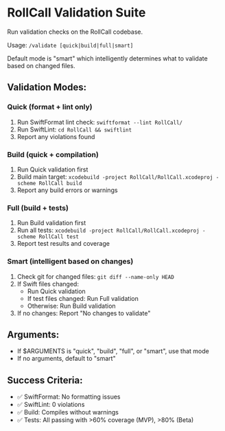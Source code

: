 # RollCall Validation Suite

Run validation checks on the RollCall codebase. 

Usage: `/validate [quick|build|full|smart]`

Default mode is "smart" which intelligently determines what to validate based on changed files.

## Validation Modes:

### Quick (format + lint only)
1. Run SwiftFormat lint check: `swiftformat --lint RollCall/`
2. Run SwiftLint: `cd RollCall && swiftlint`
3. Report any violations found

### Build (quick + compilation)
1. Run Quick validation first
2. Build main target: `xcodebuild -project RollCall/RollCall.xcodeproj -scheme RollCall build`
3. Report any build errors or warnings

### Full (build + tests)
1. Run Build validation first
2. Run all tests: `xcodebuild -project RollCall/RollCall.xcodeproj -scheme RollCall test`
3. Report test results and coverage

### Smart (intelligent based on changes)
1. Check git for changed files: `git diff --name-only HEAD`
2. If Swift files changed:
   - Run Quick validation
   - If test files changed: Run Full validation
   - Otherwise: Run Build validation
3. If no changes: Report "No changes to validate"

## Arguments:
- If $ARGUMENTS is "quick", "build", "full", or "smart", use that mode
- If no arguments, default to "smart"

## Success Criteria:
- ✅ SwiftFormat: No formatting issues
- ✅ SwiftLint: 0 violations
- ✅ Build: Compiles without warnings
- ✅ Tests: All passing with >60% coverage (MVP), >80% (Beta)